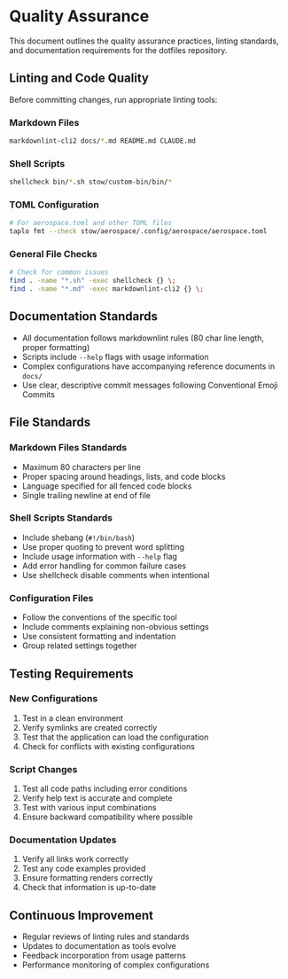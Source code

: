 # Quality Assurance

This document outlines the quality assurance practices, linting standards,
and documentation requirements for the dotfiles repository.

## Linting and Code Quality

Before committing changes, run appropriate linting tools:

### Markdown Files

```bash
markdownlint-cli2 docs/*.md README.md CLAUDE.md
```

### Shell Scripts

```bash
shellcheck bin/*.sh stow/custom-bin/bin/*
```

### TOML Configuration

```bash
# For aerospace.toml and other TOML files
taplo fmt --check stow/aerospace/.config/aerospace/aerospace.toml
```

### General File Checks

```bash
# Check for common issues
find . -name "*.sh" -exec shellcheck {} \;
find . -name "*.md" -exec markdownlint-cli2 {} \;
```

## Documentation Standards

- All documentation follows markdownlint rules (80 char line length,
  proper formatting)
- Scripts include `--help` flags with usage information
- Complex configurations have accompanying reference documents in `docs/`
- Use clear, descriptive commit messages following Conventional Emoji Commits

## File Standards

### Markdown Files Standards

- Maximum 80 characters per line
- Proper spacing around headings, lists, and code blocks
- Language specified for all fenced code blocks
- Single trailing newline at end of file

### Shell Scripts Standards

- Include shebang (`#!/bin/bash`)
- Use proper quoting to prevent word splitting
- Include usage information with `--help` flag
- Add error handling for common failure cases
- Use shellcheck disable comments when intentional

### Configuration Files

- Follow the conventions of the specific tool
- Include comments explaining non-obvious settings
- Use consistent formatting and indentation
- Group related settings together

## Testing Requirements

### New Configurations

1. Test in a clean environment
2. Verify symlinks are created correctly
3. Test that the application can load the configuration
4. Check for conflicts with existing configurations

### Script Changes

1. Test all code paths including error conditions
2. Verify help text is accurate and complete
3. Test with various input combinations
4. Ensure backward compatibility where possible

### Documentation Updates

1. Verify all links work correctly
2. Test any code examples provided
3. Ensure formatting renders correctly
4. Check that information is up-to-date

## Continuous Improvement

- Regular reviews of linting rules and standards
- Updates to documentation as tools evolve
- Feedback incorporation from usage patterns
- Performance monitoring of complex configurations
